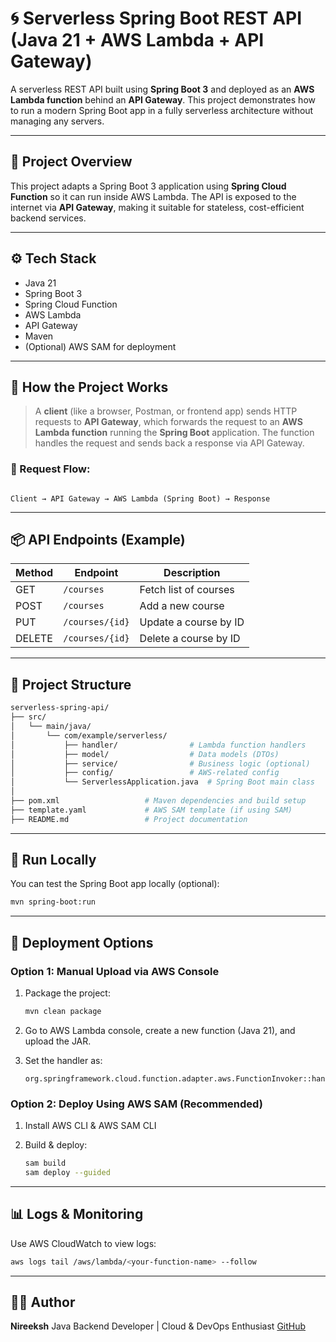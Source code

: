 # 🌀 Serverless Spring Boot REST API (Java 21 + AWS Lambda + API Gateway)

A serverless REST API built using **Spring Boot 3** and deployed as an **AWS Lambda function** behind an **API Gateway**. This project demonstrates how to run a modern Spring Boot app in a fully serverless architecture without managing any servers.

---

## 🚀 Project Overview

This project adapts a Spring Boot 3 application using **Spring Cloud Function** so it can run inside AWS Lambda. The API is exposed to the internet via **API Gateway**, making it suitable for stateless, cost-efficient backend services.

---

## ⚙️ Tech Stack

- Java 21
- Spring Boot 3
- Spring Cloud Function
- AWS Lambda
- API Gateway
- Maven
- (Optional) AWS SAM for deployment

---

## 🧠 How the Project Works

> A **client** (like a browser, Postman, or frontend app) sends HTTP requests to **API Gateway**, which forwards the request to an **AWS Lambda function** running the **Spring Boot** application. The function handles the request and sends back a response via API Gateway.

### 🔄 Request Flow:

```

Client → API Gateway → AWS Lambda (Spring Boot) → Response

````

---

## 📦 API Endpoints (Example)

| Method | Endpoint         | Description               |
|--------|------------------|---------------------------|
| GET    | `/courses`       | Fetch list of courses     |
| POST   | `/courses`       | Add a new course          |
| PUT    | `/courses/{id}`  | Update a course by ID     |
| DELETE | `/courses/{id}`  | Delete a course by ID     |



---

## 📁 Project Structure

```bash
serverless-spring-api/
├── src/
│   └── main/java/
│       └── com/example/serverless/
│           ├── handler/                # Lambda function handlers
│           ├── model/                  # Data models (DTOs)
│           ├── service/                # Business logic (optional)
│           ├── config/                 # AWS-related config
│           └── ServerlessApplication.java  # Spring Boot main class
│
├── pom.xml                   # Maven dependencies and build setup
├── template.yaml             # AWS SAM template (if using SAM)
├── README.md                 # Project documentation
````

---

## 🧪 Run Locally

You can test the Spring Boot app locally (optional):

```bash
mvn spring-boot:run
```

---

## 🚀 Deployment Options

### Option 1: Manual Upload via AWS Console

1. Package the project:

   ```bash
   mvn clean package
   ```
2. Go to AWS Lambda console, create a new function (Java 21), and upload the JAR.
3. Set the handler as:

   ```
   org.springframework.cloud.function.adapter.aws.FunctionInvoker::handleRequest
   ```

### Option 2: Deploy Using AWS SAM (Recommended)

1. Install AWS CLI & AWS SAM CLI
2. Build & deploy:

   ```bash
   sam build
   sam deploy --guided
   ```

---

## 📊 Logs & Monitoring

Use AWS CloudWatch to view logs:

```bash
aws logs tail /aws/lambda/<your-function-name> --follow
```

---

## 👨‍💻 Author

**Nireeksh**
Java Backend Developer | Cloud & DevOps Enthusiast
[GitHub](https://github.com/nireekshshetty)
